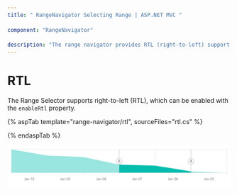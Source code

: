 ```yaml
---
title: " RangeNavigator Selecting Range | ASP.NET MVC "

component: "RangeNavigator"

description: "The range navigator provides RTL (right-to-left) support. Axis labels, series types are rendered right to left when we enabled rtl property."
---
```


# RTL

The Range Selector supports right-to-left (RTL), which can be enabled with the `enableRtl` property.

{% aspTab template="range-navigator/rtl", sourceFiles="rtl.cs" %}

{% endaspTab %}

![RTL](images/rtl.png)
